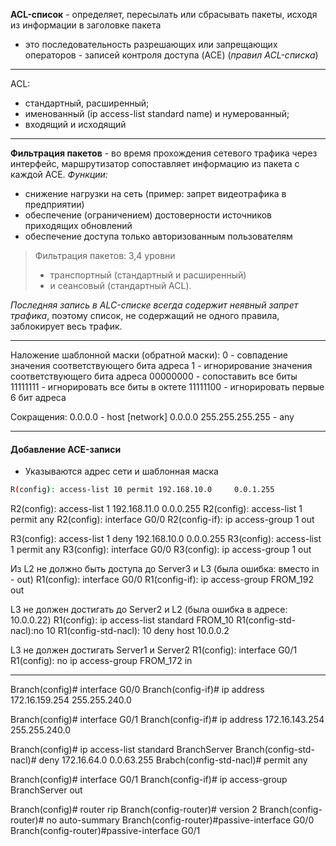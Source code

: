 __ACL-список__ - определяет, пересылать или сбрасывать пакеты, исходя из информации в заголовке пакета
- это последовательность разрешающих или запрещающих операторов - записей контроля доступа (ACE) (_правил ACL-списка_)
---
ACL: 
- стандартный, расширенный; 
- именованный (ip access-list standard name) и нумерованный; 
- входящий и исходящий
---
__Фильтрация пакетов__ - во время прохождения сетевого трафика через интерфейс, маршрутизатор сопоставляет информацию из пакета с каждой ACE.
_Функции:_
- снижение нагрузки на сеть (пример: запрет видеотрафика в предприятии)
- обеспечение (ограничением) достоверности источников приходящих обновлений
- обеспечение доступа только авторизованным пользователям

>Фильтрация пакетов: 3,4 уровни 
> - транспортный (стандартный и расширенный) 
> - и сеансовый (стандартный ACL).

_Последняя запись в ALC-списке всегда содержит неявный запрет трафика_, поэтому список, не содержащий не одного правила, заблокирует весь трафик.

---
Наложение шаблонной маски (обратной маски):
0 - совпадение значения соответствующего бита адреса
1 - игнорирование значения соответствующего бита адреса
00000000 - сопоставить все биты
11111111 - игнорировать все биты в октете
11111100 - игнорировать первые 6 бит адреса

Сокращения:
0.0.0.0         - host [network]
0.0.0.0 255.255.255.255 - any

---
#### Добавление ACE-записи
- Указываются адрес сети и шаблонная маска
```bash
R(config): access-list 10 permit 192.168.10.0     0.0.1.255
```



R2(config): access-list 1  192.168.11.0 0.0.0.255
R2(config): access-list 1 permit any
R2(config): interface G0/0
R2(config-if): ip access-group 1 out

R3(config): access-list 1 deny 192.168.10.0 0.0.0.255
R3(config): access-list 1 permit any
R3(config): interface G0/0
R3(config): ip access-group 1 out



Из L2 не должно быть доступа до Server3 и L3 (была ошибка: вместо in - out)
R1(config): interface G0/0
R1(config-if): ip access-group FROM_192 out

L3 не должен достигать до Server2 и L2 (была ошибка в адресе: 10.0.0.22)
R1(config): ip access-list standard FROM_10
R1(config-std-nacl):no 10
R1(config-std-nacl): 10 deny host 10.0.0.2

L3 не должен достигать Server1 и Server2 
R1(config): interface G0/1
R1(config): no ip access-group FROM_172 in


----------------------------------------------------------------------------------------
Branch(config)# interface G0/0
Branch(config-if)# ip address 172.16.159.254 255.255.240.0

Branch(config)# interface G0/1
Branch(config-if)# ip address 172.16.143.254 255.255.240.0 

Branch(config)# ip access-list standard BranchServer
Branch(config-std-nacl)# deny 172.16.64.0 0.0.63.255
Brabch(config-std-nacl)# permit any

Branch(config)# interface G0/1
Branch(config-if)# ip access-group BranchServer out

Branch(config)# router rip
Branch(config-router)# version 2
Branch(config-router)# no auto-summary
Branch(config-router)#passive-interface G0/0
Branch(config-router)#passive-interface G0/1